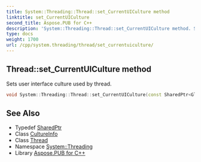 ```yaml
---
title: System::Threading::Thread::set_CurrentUICulture method
linktitle: set_CurrentUICulture
second_title: Aspose.PUB for C++
description: 'System::Threading::Thread::set_CurrentUICulture method. Sets user interface culture used by thread in C++.'
type: docs
weight: 1700
url: /cpp/system.threading/thread/set_currentuiculture/
---
```

## Thread::set_CurrentUICulture method


Sets user interface culture used by thread.

```cpp
void System::Threading::Thread::set_CurrentUICulture(const SharedPtr<Globalization::CultureInfo> &ci)
```

## See Also

* Typedef [SharedPtr](../../../system/sharedptr/)
* Class [CultureInfo](../../../system.globalization/cultureinfo/)
* Class [Thread](../)
* Namespace [System::Threading](../../)
* Library [Aspose.PUB for C++](../../../)
